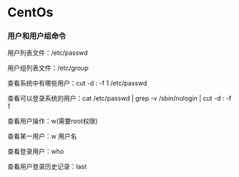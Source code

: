 # CentOs


### 用户和用户组命令

用户列表文件：/etc/passwd

用户组列表文件：/etc/group

查看系统中有哪些用户：cut -d : -f 1 /etc/passwd

查看可以登录系统的用户：cat /etc/passwd | grep -v /sbin/nologin | cut -d : -f 1

查看用户操作：w(需要root权限)

查看某一用户：w 用户名

查看登录用户：who

查看用户登录历史记录：last

### 